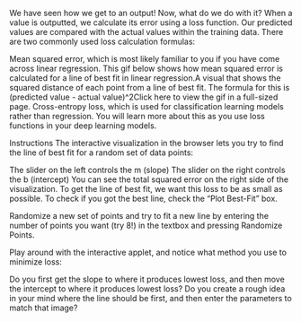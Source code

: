 We have seen how we get to an output! Now, what do we do with it? When a value is outputted, we calculate its error using a loss function. 
Our predicted values are 
compared with the actual values within the training data. There are two commonly used loss calculation formulas:

Mean squared error, which is most likely familiar to you if you have come across linear regression. This gif below shows 
how mean squared error is calculated for a line of best fit in linear regression.A visual that shows the squared distance of 
each point from a line of best fit. The formula for this is (predicted value - actual value)^2Click here to view the gif in a full-sized page.
Cross-entropy loss, which is used for classification learning models rather than regression.
You will learn more about this as you use loss functions in your deep learning models.

Instructions
The interactive visualization in the browser lets you try to find the line of best fit for a random set of data points:

The slider on the left controls the m (slope)
The slider on the right controls the b (intercept)
You can see the total squared error on the right side of the visualization. To get the line of best fit, we want this loss to be as small as possible.
To check if you got the best line, check the “Plot Best-Fit” box.

Randomize a new set of points and try to fit a new line by entering the number of points you want (try 8!) in the textbox and pressing Randomize Points.

Play around with the interactive applet, and notice what method you use to minimize loss:

Do you first get the slope to where it produces lowest loss, and then move the intercept to where it produces lowest loss?
Do you create a rough idea in your mind where the line should be first, and then enter the parameters to match that image?
